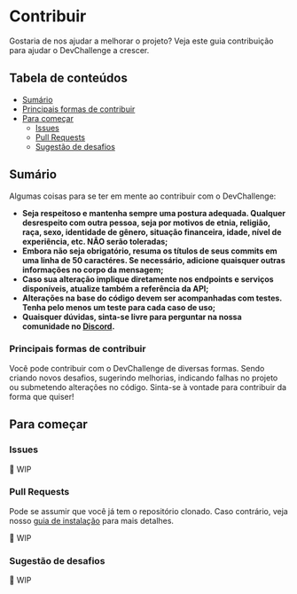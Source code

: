 # Contribuir

Gostaria de nos ajudar a melhorar o projeto? Veja este guia contribuição para ajudar o DevChallenge a crescer.

## Tabela de conteúdos

- [Sumário](#sumário)
- [Principais formas de contribuir](#principais-formas-de-contribuir)
- [Para começar](#para-começar)
  - [Issues](#issues)
  - [Pull Requests](#pull-requests)
  - [Sugestão de desafios](#sugestão-de-desafios)

## Sumário

Algumas coisas para se ter em mente ao contribuir com o DevChallenge:

* **Seja respeitoso e mantenha sempre uma postura adequada. Qualquer desrespeito com outra pessoa, seja por motivos de etnia, religião, raça, sexo, identidade de gênero, situação financeira, idade, nível de experiência, etc. NÃO serão toleradas;**
* **Embora não seja obrigatório, resuma os títulos de seus commits em uma linha de 50 caractéres. Se necessário, adicione quaisquer outras informações no corpo da mensagem;**
* **Caso sua alteração implique diretamente nos endpoints e serviços disponíveis, atualize também a referência da API;**
* **Alterações na base do código devem ser acompanhadas com testes. Tenha pelo menos um teste para cada caso de uso;**
* **Quaisquer dúvidas, sinta-se livre para perguntar na nossa comunidade no [Discord](https://discord.gg/yvYXhGj).**

### Principais formas de contribuir

Você pode contribuir com o DevChallenge de diversas formas. Sendo criando novos desafios, sugerindo melhorias, indicando falhas no projeto ou submetendo alterações no código. Sinta-se à vontade para contribuir da forma que quiser!

## Para começar

### Issues

:construction: WIP

### Pull Requests

Pode se assumir que você já tem o repositório clonado. Caso contrário, veja nosso [guia de instalação](README.md#para-começar) para mais detalhes.

:construction: WIP

### Sugestão de desafios

:construction: WIP
